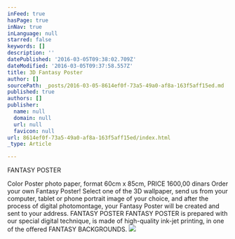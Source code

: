 ```yaml
---
inFeed: true
hasPage: true
inNav: true
inLanguage: null
starred: false
keywords: []
description: ''
datePublished: '2016-03-05T09:38:02.709Z'
dateModified: '2016-03-05T09:37:58.557Z'
title: 3D Fantasy Poster
author: []
sourcePath: _posts/2016-03-05-8614ef0f-73a5-49a0-af8a-163f5aff15ed.md
published: true
authors: []
publisher:
  name: null
  domain: null
  url: null
  favicon: null
url: 8614ef0f-73a5-49a0-af8a-163f5aff15ed/index.html
_type: Article

---
```

FANTASY POSTER 

Color Poster photo paper, format 60cm x 85cm,
PRICE 1600,00 dinars
Order your own Fantasy Poster! Select one of the 3D wallpaper, send us from your computer, tablet or phone portrait image of your choice, and after the process of digital photomontage, your Fantasy Poster will be created and sent to your address.
FANTASY POSTER
FANTASY POSTER is prepared with our special digital technique, is made of high-quality ink-jet printing, in one of the offered FANTASY BACKGROUNDS.
![](https://the-grid-user-content.s3-us-west-2.amazonaws.com/cba7021e-ca95-4902-bba5-7be61a957186.jpg)